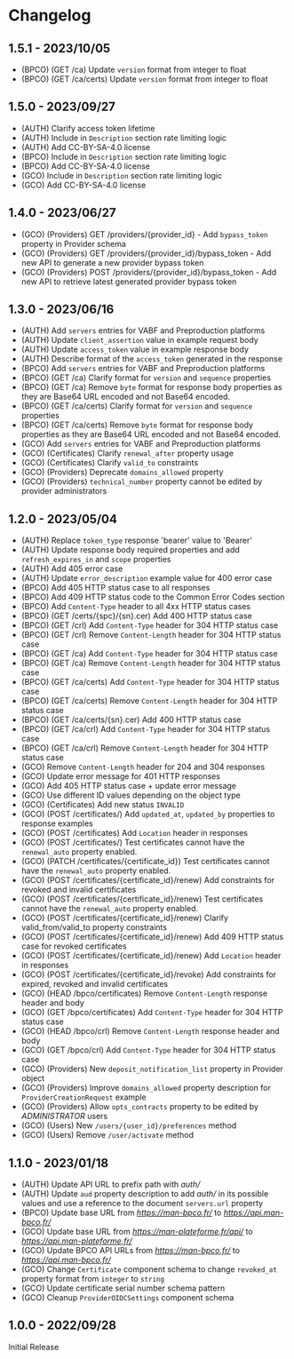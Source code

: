 # Changelog

## 1.5.1 - 2023/10/05

- (BPCO) (GET /ca) Update `version` format from integer to float
- (BPCO) (GET /ca/certs) Update `version` format from integer to float

## 1.5.0 - 2023/09/27

- (AUTH) Clarify access token lifetime
- (AUTH) Include in `Description` section rate limiting logic
- (AUTH) Add CC-BY-SA-4.0 license
- (BPCO) Include in `Description` section rate limiting logic
- (BPCO) Add CC-BY-SA-4.0 license
- (GCO) Include in `Description` section rate limiting logic
- (GCO) Add CC-BY-SA-4.0 license

## 1.4.0 - 2023/06/27

- (GCO) (Providers) GET /providers/{provider_id} - Add `bypass_token` property in Provider schema
- (GCO) (Providers) GET /providers/{provider_id}/bypass_token - Add new API to generate a new provider bypass token
- (GCO) (Providers) POST /providers/{provider_id}/bypass_token - Add new API to retrieve latest generated provider bypass token

## 1.3.0 - 2023/06/16

- (AUTH) Add `servers` entries for VABF and Preproduction platforms
- (AUTH) Update `client_assertion` value in example request body
- (AUTH) Update `access_token` value in example response body
- (AUTH) Describe format of the `access_token` generated in the response
- (BPCO) Add `servers` entries for VABF and Preproduction platforms
- (BPCO) (GET /ca) Clarify format for `version` and `sequence` properties
- (BPCO) (GET /ca) Remove `byte` format for response body properties as they are Base64 URL encoded and not Base64 encoded.
- (BPCO) (GET /ca/certs) Clarify format for `version` and `sequence` properties
- (BPCO) (GET /ca/certs) Remove `byte` format for response body properties as they are Base64 URL encoded and not Base64 encoded.
- (GCO) Add `servers` entries for VABF and Preproduction platforms
- (GCO) (Certificates) Clarify `renewal_after` property usage
- (GCO) (Certificates) Clarify `valid_to` constraints
- (GCO) (Providers) Deprecate `domains_allowed` property
- (GCO) (Providers) `technical_number` property cannot be edited by provider administrators


## 1.2.0 - 2023/05/04

- (AUTH) Replace `token_type` response 'bearer' value to 'Bearer'
- (AUTH) Update response body required properties and add `refresh_expires_in` and `scope` properties
- (AUTH) Add 405 error case
- (AUTH) Update `error_description` example value for 400 error case
- (BPCO) Add 405 HTTP status case to all responses
- (BPCO) Add 409 HTTP status code to the Common Error Codes section
- (BPCO) Add `Content-Type` header to all 4xx HTTP status cases
- (BPCO) (GET /certs/{spc}/{sn}.cer) Add 400 HTTP status case
- (BPCO) (GET /crl) Add `Content-Type` header for 304 HTTP status case
- (BPCO) (GET /crl) Remove `Content-Length` header for 304 HTTP status case
- (BPCO) (GET /ca) Add `Content-Type` header for 304 HTTP status case
- (BPCO) (GET /ca) Remove `Content-Length` header for 304 HTTP status case
- (BPCO) (GET /ca/certs) Add `Content-Type` header for 304 HTTP status case
- (BPCO) (GET /ca/certs) Remove `Content-Length` header for 304 HTTP status case
- (BPCO) (GET /ca/certs/{sn}.cer) Add 400 HTTP status case
- (BPCO) (GET /ca/crl) Add `Content-Type` header for 304 HTTP status case
- (BPCO) (GET /ca/crl) Remove `Content-Length` header for 304 HTTP status case
- (GCO) Remove `Content-Length` header for 204 and 304 responses
- (GCO) Update error message for 401 HTTP responses
- (GCO) Add 405 HTTP status case + update error message
- (GCO) Use different ID values depending on the object type
- (GCO) (Certificates) Add new status `INVALID`
- (GCO) (POST /certificates/) Add `updated_at`, `updated_by` properties to response examples
- (GCO) (POST /certificates) Add `Location` header in responses
- (GCO) (POST /certificates/) Test certificates cannot have the `renewal_auto` property enabled.
- (GCO) (PATCH /certificates/{certificate_id}) Test certificates cannot have the `renewal_auto` property enabled.
- (GCO) (POST /certificates/{certificate_id}/renew) Add constraints for revoked and invalid certificates
- (GCO) (POST /certificates/{certificate_id}/renew) Test certificates cannot have the `renewal_auto` property enabled.
- (GCO) (POST /certificates/{certificate_id}/renew) Clarify valid_from/valid_to property constraints
- (GCO) (POST /certificates/{certificate_id}/renew) Add 409 HTTP status case for revoked certificates
- (GCO) (POST /certificates/{certificate_id}/renew) Add `Location` header in responses
- (GCO) (POST /certificates/{certificate_id}/revoke) Add constraints for expired, revoked and invalid certificates
- (GCO) (HEAD /bpco/certificates) Remove `Content-Length` response header and body
- (GCO) (GET /bpco/certificates) Add `Content-Type` header for 304 HTTP status case
- (GCO) (HEAD /bpco/crl) Remove `Content-Length` response header and body
- (GCO) (GET /bpco/crl) Add `Content-Type` header for 304 HTTP status case
- (GCO) (Providers) New `deposit_notification_list` property in Provider object
- (GCO) (Providers) Improve `domains_allowed` property description for `ProviderCreationRequest` example
- (GCO) (Providers) Allow `opts_contracts` property to be edited by *ADMINISTRATOR* users
- (GCO) (Users) New `/users/{user_id}/preferences` method
- (GCO) (Users) Remove `/user/activate` method


## 1.1.0 - 2023/01/18

- (AUTH) Update API URL to prefix path with *auth/*
- (AUTH) Update `aud` property description to add *auth/* in its possible values and use a reference to the document `servers.url` property
- (BPCO) Update base URL from *https://man-bpco.fr/* to *https://api.man-bpco.fr/*
- (GCO) Update base URL from *https://man-plateforme.fr/api/* to *https://api.man-plateforme.fr/*
- (GCO) Update BPCO API URLs from *https://man-bpco.fr/* to *https://api.man-bpco.fr/*
- (GCO) Change `Certificate` component schema to change `revoked_at` property format from `integer` to `string`
- (GCO) Update certificate serial number schema pattern
- (GCO) Cleanup `ProviderOIDCSettings` component schema

## 1.0.0 - 2022/09/28

Initial Release
